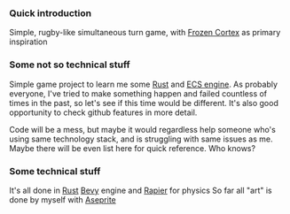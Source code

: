 ### Quick introduction
Simple, rugby-like simultaneous turn game, with [Frozen Cortex](https://store.steampowered.com/app/237350/Frozen_Cortex/) as primary inspiration

### Some not so technical stuff
Simple game project to learn me some [Rust](https://www.rust-lang.org/) and [ECS engine](https://bevyengine.org/). As probably everyone, I've tried to make something happen and failed countless of times in the past, so let's see if this time would be different. It's also good opportunity to check github features in more detail.

Code will be a mess, but maybe it would regardless help someone who's using same technology stack, and is struggling with same issues as me. Maybe there will be even list here for quick reference. Who knows?

### Some technical stuff
It's all done in [Rust](https://www.rust-lang.org/) [Bevy](https://bevyengine.org/) engine and [Rapier](https://github.com/dimforge/bevy_rapier) for physics
So far all "art" is done by myself with [Aseprite](https://www.aseprite.org/)
